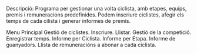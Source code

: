 Descripció:
  Programa per gestionar una volta ciclista, amb etapes, equips, premis i remuneracions predefinides.
  Podem inscriure ciclistes, afegir els temps de cada cilista i generar informes de premis.

Menu Principal
  Gestió de ciclistes.
    Inscriure.
    Llistar.
  Gestió de la competició.
    Enregistrar temps.
    Informe per Ciclista.
    Informe per Etapa.
    Informe de guanyadors.
    Llista de remuneracións a abonar a cada ciclista.
